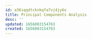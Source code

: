 ```yaml
---
id: e36iqqdtcknkqfa7vj4jy6o
title: Principal Components Analysis
desc: ''
updated: 1656803154763
created: 1656803154763
---
```


